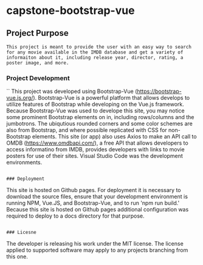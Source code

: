 # capstone-bootstrap-vue

## Project Purpose
```
This project is meant to provide the user with an easy way to search for any movie available in the IMDB database and get a variety of informaiton about it, including release year, director, rating, a poster image, and more.
```

### Project Development
``
This project was developed using Bootstrap-Vue (https://bootstrap-vue.js.org/). Bootstrap-Vue is a powerful platform that allows develops to utilize features of Bootstrap while developing on the Vue.js framework. Because Bootstrap-Vue was used to develope this site, you may notice some prominent Bootstrap elements on in, including rows/columns and the jumbotrons. The ubiqutious rounded corners and some color schemes are also from Bootstrap, and where possible replicated with CSS for non-Bootstrap elements. This site (or app) also uses Axios to make an API call to OMDB (https://www.omdbapi.com/), a free API that allows developers to access informatino from IMDB, provides developers with links to movie posters for use of their sites. Visual Studio Code was the development environments. 
```

### Deployment
```
This site is hosted on Github pages. For deployment it is necessary to download the source files, ensure that your development environment is running NPM, Vue.JS, and Bootstrap-Vue, and to run 'npm run build.' Because this site is hosted on Github pages additional configuration was required to deploy to a docs directory for that purpose.
```

### Licesne
```
The developer is releasing his work under the MIT license. The license applied to supported software may apply to any projects branching from this one. 
```
